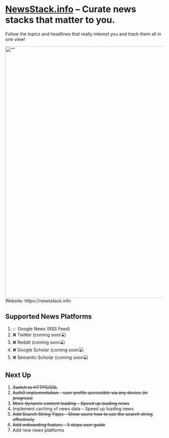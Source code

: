 # [NewsStack.info](https://newsstack.info) – Curate news stacks that matter to you.


Follow the topics and headlines that really interest you and track them all in one view!


<img src="https://user-images.githubusercontent.com/62531877/236419810-759bcbeb-db18-4507-bbf5-f1be7f1e5514.png" alt= “” width="800px" href="https://newsstack.info">
Website: https://newsstack.info

## Supported News Platforms

1. ✅ Google News (RSS Feed)
2. ❌ Twitter (coming soon⌛️)
3. ❌ Reddit (coming soon⌛️)
4. ❌ Google Scholar (coming soon⌛️)
5. ❌ Semantic Scholar (coming soon⌛️)

## Next Up

1. ~~Switch to HTTPS/SSL~~
2. ~~Auth0 implementation – user profile accessible via any device (in progress)~~
3. ~~More dynamic content loading – Speed up loading news~~
4. Implement caching of news data – Speed up loading news 
5. ~~Add Search String Tipps – Show users how to use the search string effectively~~
6. ~~Add onboarding feature – 3 steps user guide~~
7. Add new news platforms
